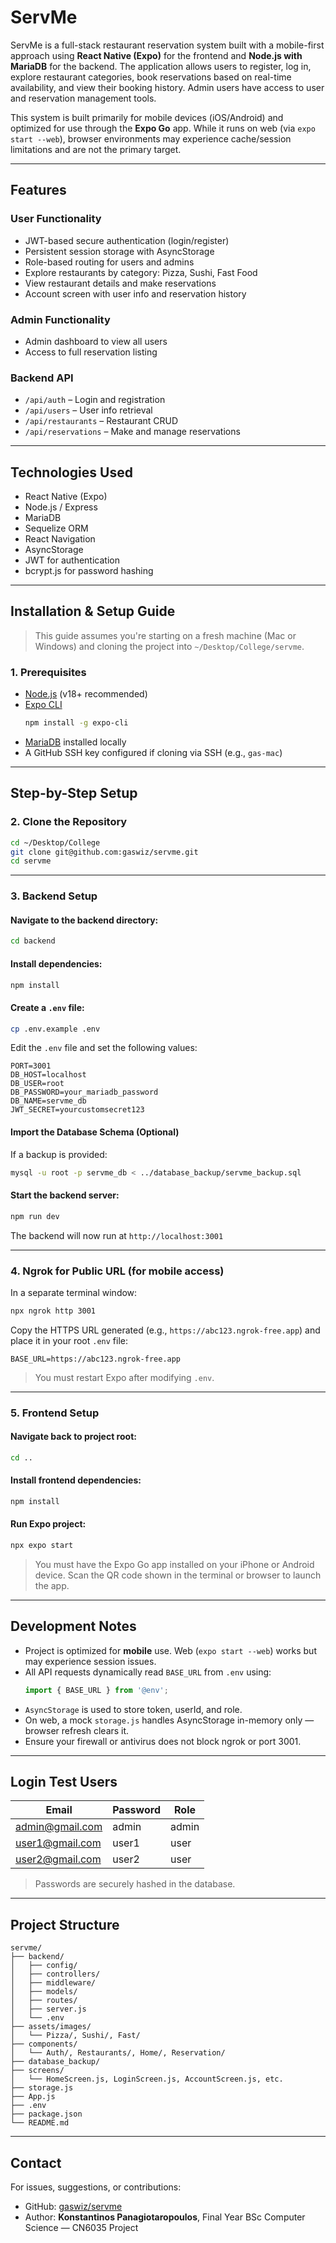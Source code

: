# ServMe

ServMe is a full-stack restaurant reservation system built with a mobile-first approach using **React Native (Expo)** for the frontend and **Node.js with MariaDB** for the backend. The application allows users to register, log in, explore restaurant categories, book reservations based on real-time availability, and view their booking history. Admin users have access to user and reservation management tools.

This system is built primarily for mobile devices (iOS/Android) and optimized for use through the **Expo Go** app. While it runs on web (via `expo start --web`), browser environments may experience cache/session limitations and are not the primary target.

---

## Features

### User Functionality
- JWT-based secure authentication (login/register)
- Persistent session storage with AsyncStorage
- Role-based routing for users and admins
- Explore restaurants by category: Pizza, Sushi, Fast Food
- View restaurant details and make reservations
- Account screen with user info and reservation history

### Admin Functionality
- Admin dashboard to view all users
- Access to full reservation listing

### Backend API
- `/api/auth` – Login and registration
- `/api/users` – User info retrieval
- `/api/restaurants` – Restaurant CRUD
- `/api/reservations` – Make and manage reservations

---

## Technologies Used

- React Native (Expo)
- Node.js / Express
- MariaDB
- Sequelize ORM
- React Navigation
- AsyncStorage
- JWT for authentication
- bcrypt.js for password hashing

---

## Installation & Setup Guide

> This guide assumes you're starting on a fresh machine (Mac or Windows) and cloning the project into `~/Desktop/College/servme`.

### 1. Prerequisites

- [Node.js](https://nodejs.org/) (v18+ recommended)
- [Expo CLI](https://docs.expo.dev/get-started/installation/)
  ```bash
  npm install -g expo-cli
  ```
- [MariaDB](https://mariadb.org/) installed locally
- A GitHub SSH key configured if cloning via SSH (e.g., `gas-mac`)

---

## Step-by-Step Setup

### 2. Clone the Repository
```bash
cd ~/Desktop/College
git clone git@github.com:gaswiz/servme.git
cd servme
```

---

### 3. Backend Setup

#### Navigate to the backend directory:
```bash
cd backend
```

#### Install dependencies:
```bash
npm install
```

#### Create a `.env` file:
```bash
cp .env.example .env
```
Edit the `.env` file and set the following values:
```env
PORT=3001
DB_HOST=localhost
DB_USER=root
DB_PASSWORD=your_mariadb_password
DB_NAME=servme_db
JWT_SECRET=yourcustomsecret123
```

#### Import the Database Schema (Optional)
If a backup is provided:
```bash
mysql -u root -p servme_db < ../database_backup/servme_backup.sql
```

#### Start the backend server:
```bash
npm run dev
```

The backend will now run at `http://localhost:3001`

---

### 4. Ngrok for Public URL (for mobile access)

In a separate terminal window:
```bash
npx ngrok http 3001
```

Copy the HTTPS URL generated (e.g., `https://abc123.ngrok-free.app`) and place it in your root `.env` file:
```
BASE_URL=https://abc123.ngrok-free.app
```

> You must restart Expo after modifying `.env`.

---

### 5. Frontend Setup

#### Navigate back to project root:
```bash
cd ..
```

#### Install frontend dependencies:
```bash
npm install
```

#### Run Expo project:
```bash
npx expo start
```

> You must have the Expo Go app installed on your iPhone or Android device. Scan the QR code shown in the terminal or browser to launch the app.

---

## Development Notes

- Project is optimized for **mobile** use. Web (`expo start --web`) works but may experience session issues.
- All API requests dynamically read `BASE_URL` from `.env` using:
  ```js
  import { BASE_URL } from '@env';
  ```
- `AsyncStorage` is used to store token, userId, and role.
- On web, a mock `storage.js` handles AsyncStorage in-memory only — browser refresh clears it.
- Ensure your firewall or antivirus does not block ngrok or port 3001.

---

## Login Test Users

| Email            | Password | Role   |
|------------------|----------|--------|
| admin@gmail.com  | admin    | admin  |
| user1@gmail.com  | user1    | user   |
| user2@gmail.com  | user2    | user   |

> Passwords are securely hashed in the database.

---

## Project Structure

```
servme/
├── backend/
│   ├── config/
│   ├── controllers/
│   ├── middleware/
│   ├── models/
│   ├── routes/
│   ├── server.js
│   └── .env
├── assets/images/
│   └── Pizza/, Sushi/, Fast/
├── components/
│   └── Auth/, Restaurants/, Home/, Reservation/
├── database_backup/
├── screens/
│   └── HomeScreen.js, LoginScreen.js, AccountScreen.js, etc.
├── storage.js
├── App.js
├── .env
├── package.json
└── README.md
```

---

## Contact

For issues, suggestions, or contributions:
- GitHub: [gaswiz/servme](https://github.com/gaswiz/servme)
- Author: **Konstantinos Panagiotaropoulos**, Final Year BSc Computer Science — CN6035 Project